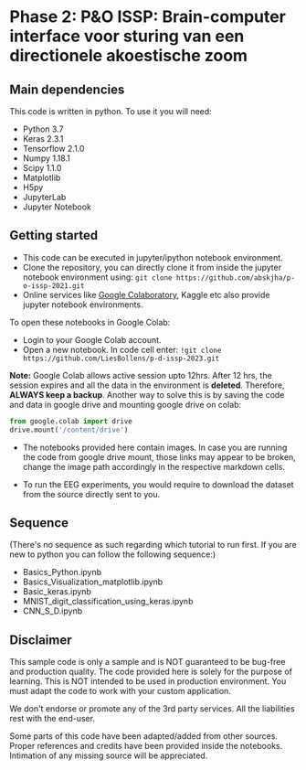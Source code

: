 # Phase 2: P&amp;O ISSP: Brain-computer interface voor sturing van een directionele akoestische zoom

## Main dependencies

This code is written in python. To use it you will need:

* Python 3.7
* Keras 2.3.1
* Tensorflow 2.1.0
* Numpy 1.18.1
* Scipy 1.1.0
* Matplotlib
* H5py
* JupyterLab
* Jupyter Notebook

## Getting started

- This code can be executed in jupyter/ipython notebook environment.
- Clone the repository, you can directly clone it from inside the jupyter notebook environment using: ```git clone https://github.com/abskjha/p-o-issp-2021.git```
- Online services like [Google Colaboratory](https://colab.research.google.com/notebooks/intro.ipynb#recent=true), Kaggle etc also provide jupyter notebook environments.

To open these notebooks in Google Colab:

- Login to your Google Colab account.
- Open a new notebook. In code cell enter: ```!git clone https://github.com/LiesBollens/p-d-issp-2023.git```

**Note:** Google Colab allows active session upto 12hrs. After 12 hrs, the session expires and all the data in the environment is **deleted**. Therefore, **ALWAYS keep a backup**. Another way to solve this is by saving the code and data in google drive and mounting google drive on colab:

```python
from google.colab import drive
drive.mount('/content/drive')
```
- The notebooks provided here contain images. In case you are running the code from google drive mount, those links may appear to be broken, change the image path accordingly in the respective markdown cells.

- To run the EEG experiments, you would require to download the dataset from the source directly sent to you.

## Sequence

(There's no sequence as such regarding which tutorial to run first. If you are new to python you can follow the following sequence:)

- Basics_Python.ipynb
- Basics_Visualization_matplotlib.ipynb
- Basic_keras.ipynb
- MNIST_digit_classification_using_keras.ipynb
- CNN_S_D.ipynb



## Disclaimer

This sample code is only a sample and is NOT guaranteed to be bug-free and production quality. The code provided here is solely for the purpose of learning. This is NOT intended to be used in production environment. You must adapt the code to work with your custom application.

We don't endorse or promote any of the 3rd party services. All the liabilities rest with the end-user.

Some parts of this code have been adapted/added from other sources. Proper references and credits have been provided inside the notebooks. Intimation of any missing source will be appreciated.

